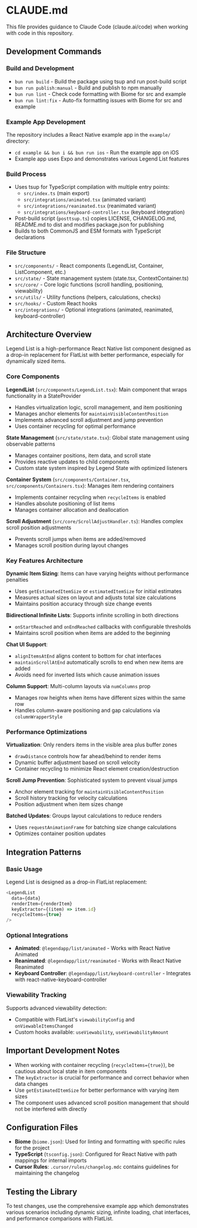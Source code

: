 # CLAUDE.md

This file provides guidance to Claude Code (claude.ai/code) when working with code in this repository.

## Development Commands

### Build and Development
- `bun run build` - Build the package using tsup and run post-build script
- `bun run publish:manual` - Build and publish to npm manually
- `bun run lint` - Check code formatting with Biome for src and example
- `bun run lint:fix` - Auto-fix formatting issues with Biome for src and example

### Example App Development
The repository includes a React Native example app in the `example/` directory:
- `cd example && bun i && bun run ios` - Run the example app on iOS
- Example app uses Expo and demonstrates various Legend List features

### Build Process
- Uses tsup for TypeScript compilation with multiple entry points:
  - `src/index.ts` (main export)
  - `src/integrations/animated.tsx` (animated variant)
  - `src/integrations/reanimated.tsx` (reanimated variant)
  - `src/integrations/keyboard-controller.tsx` (keyboard integration)
- Post-build script (`posttsup.ts`) copies LICENSE, CHANGELOG.md, README.md to dist and modifies package.json for publishing
- Builds to both CommonJS and ESM formats with TypeScript declarations

### File Structure
- `src/components/` - React components (LegendList, Container, ListComponent, etc.)
- `src/state/` - State management system (state.tsx, ContextContainer.ts)
- `src/core/` - Core logic functions (scroll handling, positioning, viewability)
- `src/utils/` - Utility functions (helpers, calculations, checks)
- `src/hooks/` - Custom React hooks
- `src/integrations/` - Optional integrations (animated, reanimated, keyboard-controller)

## Architecture Overview

Legend List is a high-performance React Native list component designed as a drop-in replacement for FlatList with better performance, especially for dynamically sized items.

### Core Components

**LegendList** (`src/components/LegendList.tsx`): Main component that wraps functionality in a StateProvider
- Handles virtualization logic, scroll management, and item positioning
- Manages anchor elements for `maintainVisibleContentPosition`
- Implements advanced scroll adjustment and jump prevention
- Uses container recycling for optimal performance

**State Management** (`src/state/state.tsx`): Global state management using observable patterns
- Manages container positions, item data, and scroll state
- Provides reactive updates to child components
- Custom state system inspired by Legend State with optimized listeners

**Container System** (`src/components/Container.tsx`, `src/components/Containers.tsx`): Manages item rendering containers
- Implements container recycling when `recycleItems` is enabled
- Handles absolute positioning of list items
- Manages container allocation and deallocation

**Scroll Adjustment** (`src/core/ScrollAdjustHandler.ts`): Handles complex scroll position adjustments
- Prevents scroll jumps when items are added/removed
- Manages scroll position during layout changes

### Key Features Architecture

**Dynamic Item Sizing**: Items can have varying heights without performance penalties
- Uses `getEstimatedItemSize` or `estimatedItemSize` for initial estimates
- Measures actual sizes on layout and adjusts total size calculations
- Maintains position accuracy through size change events

**Bidirectional Infinite Lists**: Supports infinite scrolling in both directions
- `onStartReached` and `onEndReached` callbacks with configurable thresholds
- Maintains scroll position when items are added to the beginning

**Chat UI Support**: 
- `alignItemsAtEnd` aligns content to bottom for chat interfaces
- `maintainScrollAtEnd` automatically scrolls to end when new items are added
- Avoids need for inverted lists which cause animation issues

**Column Support**: Multi-column layouts via `numColumns` prop
- Manages row heights when items have different sizes within the same row
- Handles column-aware positioning and gap calculations via `columnWrapperStyle`

### Performance Optimizations

**Virtualization**: Only renders items in the visible area plus buffer zones
- `drawDistance` controls how far ahead/behind to render items
- Dynamic buffer adjustment based on scroll velocity
- Container recycling to minimize React element creation/destruction

**Scroll Jump Prevention**: Sophisticated system to prevent visual jumps
- Anchor element tracking for `maintainVisibleContentPosition`
- Scroll history tracking for velocity calculations
- Position adjustment when item sizes change

**Batched Updates**: Groups layout calculations to reduce renders
- Uses `requestAnimationFrame` for batching size change calculations
- Optimizes container position updates

## Integration Patterns

### Basic Usage
Legend List is designed as a drop-in FlatList replacement:
```typescript
<LegendList
  data={data}
  renderItem={renderItem}
  keyExtractor={(item) => item.id}
  recycleItems={true}
/>
```

### Optional Integrations
- **Animated**: `@legendapp/list/animated` - Works with React Native Animated
- **Reanimated**: `@legendapp/list/reanimated` - Works with React Native Reanimated
- **Keyboard Controller**: `@legendapp/list/keyboard-controller` - Integrates with react-native-keyboard-controller

### Viewability Tracking
Supports advanced viewability detection:
- Compatible with FlatList's `viewabilityConfig` and `onViewableItemsChanged`
- Custom hooks available: `useViewability`, `useViewabilityAmount`

## Important Development Notes

- When working with container recycling (`recycleItems={true}`), be cautious about local state in item components
- The `keyExtractor` is crucial for performance and correct behavior when data changes
- Use `getEstimatedItemSize` for better performance with varying item sizes
- The component uses advanced scroll position management that should not be interfered with directly

## Configuration Files

- **Biome** (`biome.json`): Used for linting and formatting with specific rules for the project
- **TypeScript** (`tsconfig.json`): Configured for React Native with path mappings for internal imports
- **Cursor Rules**: `.cursor/rules/changelog.mdc` contains guidelines for maintaining the changelog

## Testing the Library

To test changes, use the comprehensive example app which demonstrates various scenarios including dynamic sizing, infinite loading, chat interfaces, and performance comparisons with FlatList.